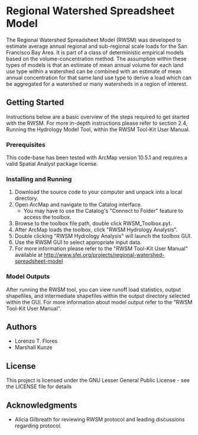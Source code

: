 # Regional Watershed Spreadsheet Model

The Regional Watershed Spreadsheet Model (RWSM) was developed to estimate average annual regional and sub-regional scale loads for the San Francisco Bay Area. It is part of a class of deterministic empirical models based on the volume-concentration method. The assumption within these types of models is that an estimate of mean annual volume for each land use type within a watershed can be combined with an estimate of mean annual concentration for that same land use type to derive a load which can be aggregated for a watershed or many watersheds in a region of interest. 

## Getting Started

Instructions below are a basic overview of the steps required to get started with the RWSM. For more in-depth instructions please refer to section 2.4, Running the Hydrology Model Tool, within the RWSM Tool-Kit User Manual.

### Prerequisites

This code-base has been tested with ArcMap version 10.5.1 and requires a valid Spatial Analyst package license.

### Installing and Running

1. Download the source code to your computer and unpack into a local directory.
2. Open ArcMap and navigate to the Catalog interface.
    * You may have to use the Catalog's "Connect to Folder" feature to access the toolbox.
3. Browse to the toolbox file path, double click RWSM_Toolbox.pyt.
4. After ArcMap loads the toolbox, click "RWSM Hydrology Analysis".
5. Double clicking "RWSM Hydrology Analysis" will launch the toolbox GUI.
6. Use the RWSM GUI to select appropriate input data.
7. For more information please refer to the "RWSM Tool-Kit User Manual" available at http://www.sfei.org/projects/regional-watershed-spreadsheet-model

### Model Outputs

After running the RWSM tool, you can view runoff load statistics, output shapefiles, and intermediate shapefiles within the output directory selected within the GUI. For more information about model output refer to the "RWSM Tool-Kit User Manual".

## Authors

* Lorenzo T. Flores
* Marshall Kunze

## License

This project is licensed under the GNU Lesser General Public License - see the LICENSE file for details

## Acknowledgments

* Alicia Gilbreath for reviewing RWSM protocol and leading discussions regarding protocol.